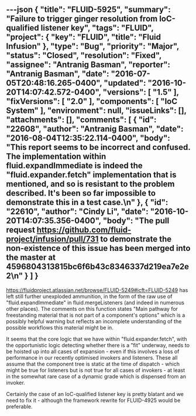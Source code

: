 ---json
{
  "title": "FLUID-5925",
  "summary": "Failure to trigger ginger resolution from IoC-qualified listener key",
  "tags": "FLUID",
  "project": {
    "key": "FLUID",
    "title": "Fluid Infusion"
  },
  "type": "Bug",
  "priority": "Major",
  "status": "Closed",
  "resolution": "Fixed",
  "assignee": "Antranig Basman",
  "reporter": "Antranig Basman",
  "date": "2016-07-05T20:48:16.265-0400",
  "updated": "2016-10-20T14:07:42.572-0400",
  "versions": [
    "1.5"
  ],
  "fixVersions": [
    "2.0"
  ],
  "components": [
    "IoC System"
  ],
  "environment": null,
  "issueLinks": [],
  "attachments": [],
  "comments": [
    {
      "id": "22608",
      "author": "Antranig Basman",
      "date": "2016-08-04T12:35:22.114-0400",
      "body": "This report seems to be incorrect and confused. The implementation within fluid.expandImmediate is **indeed** the \"fluid.expander.fetch\" implementation that is mentioned, and so is resistant to the problem described. It's been so far impossible to demonstrate this in a test case.\n"
    },
    {
      "id": "22610",
      "author": "Cindy Li",
      "date": "2016-10-20T14:07:35.356-0400",
      "body": "The pull request <https://github.com/fluid-project/infusion/pull/731> to demonstrate the non-existence of this issue has been merged into the master at 4596804313815bc6f6b43c8346337d219ea7e2e2\n"
    }
  ]
}
---
<https://fluidproject.atlassian.net/browse/FLUID-5249#icft=FLUID-5249> has left still further unexploded ammunition, in the form of the raw use of "fluid.expandImmediate" in fluid.mergeListeners (and indeed in numerous other places). The comments on this function states "Main pathway for freestanding material that is not part of a component's options" which is a possibly helpful warning but reflects an incomplete understanding of the possible workflows this material might be in.

It seems that the core logic that we have within "fluid.expander.fetch", with the opportunistic logic detecting whether there is a "fit" underway, needs to be hoisted up into all cases of expansion - even if this involves a loss of performance in our recently optimised invokers and listeners. These all assume that the component tree is static at the time of dispatch - which might be true for listeners but is not true for all cases of invokers - at least in the somewhat rare case of a dynamic grade which is dispensed from an invoker.

Certainly the case of an IoC-qualified listener key is pretty blatant and we need to fix it - although the framework rewrite for FLUID-4925 would be preferable.

        